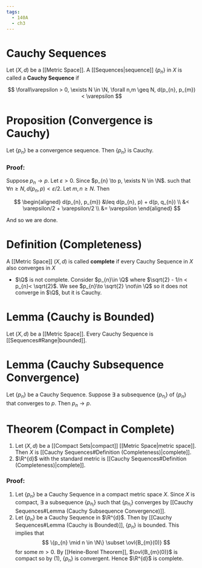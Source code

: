 ```yaml
---
tags:
  - 140A
  - ch3
---
```

# Cauchy Sequences
Let $(X, d)$ be a [[Metric Space]]. A [[Sequences|sequence]] $\{p_{n}\}$ in $X$ is called a **Cauchy Sequence** if 

$$
\forall\varepsilon > 0, \exists N \in \N, \forall n,m \geq N, d(p_{n}, p_{m}) < \varepsilon 
$$

# Proposition (Convergence is Cauchy)
Let $\{p_{n}\}$ be a convergence sequence. Then $\{p_{n}\}$ is Cauchy. 

### Proof:
Suppose $p_{n}\to p$. Let $\varepsilon > 0$. Since $p_{n} \to p, \exists N \in \N$. such that $\forall n\geq N, d(p_{n},p) < \varepsilon/2$. Let $m,n \geq N$. Then

$$
\begin{aligned}
d(p_{n}, p_{m}) 
&\leq d(p_{n}, p) + d(p, q_{n}) \\
&< \varepsilon/2 + \varepsilon/2 \\
&= \varepsilon
\end{aligned}
$$

And so we are done. 

# Definition (Completeness)
A [[Metric Space]] $(X, d)$ is called **complete** if every Cauchy Sequence in $X$ also converges in $X$
- $\Q$ is not complete. Consider $p_{n}\in \Q$ where $\sqrt{2} - 1/n < p_{n}< \sqrt{2}$. We see $p_{n}\to \sqrt{2} \not\in \Q$ so it does not converge in $\Q$, but it is Cauchy. 

# Lemma (Cauchy is Bounded)
Let $(X, d)$ be a [[Metric Space]]. Every Cauchy Sequence is [[Sequences#Range|bounded]]. 
# Lemma (Cauchy Subsequence Convergence)
Let $\{p_{n}\}$ be a Cauchy Sequence. Suppose $\exists$ a subsequence $\{p_{n_{i}}\}$ of $\{p_{n}\}$ that converges to $p$. Then $p_{n} \to p$. 

# Theorem (Compact in Complete)
1. Let $(X, d)$ be a [[Compact Sets|compact]] [[Metric Space|metric space]]. Then $X$ is [[Cauchy Sequences#Definition (Completeness)|complete]]. 
2. $\R^{d}$ with the standard metric is [[Cauchy Sequences#Definition (Completeness)|complete]]. 

### Proof:
1. Let $\{p_{n}\}$ be a Cauchy Sequence in a compact metric space $X$. Since $X$ is compact, $\exists$ a subsequence $\{p_{n_{i}}\}$ such that $\{p_{n_{i}}\}$ converges by [[Cauchy Sequences#Lemma (Cauchy Subsequence Convergence)]]. 
2. Let $\{p_{n}\}$ be a Cauchy Sequence in $\R^{d}$. Then by [[Cauchy Sequences#Lemma (Cauchy is Bounded)]], $\{p_{n}\}$ is bounded. This implies that 
$$
\{p_{n} \mid n \in \N\} \subset \ovl{B_{m}(0)}
$$
for some $m > 0$. By [[Heine-Borel Theorem]], $\ovl{B_{m}(0)}$ is compact so by $(1)$, $\{p_{n}\}$ is convergent. Hence $\R^{d}$ is complete. 


